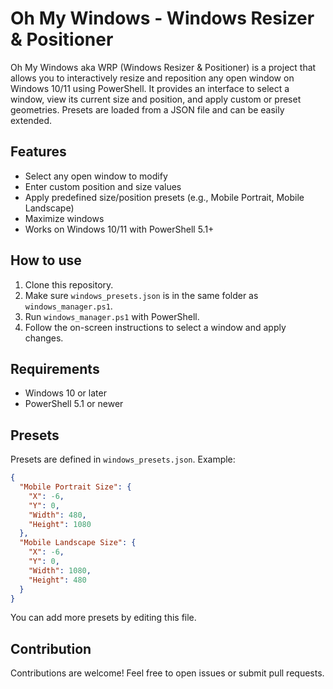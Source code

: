 # Oh My Windows - Windows Resizer & Positioner

Oh My Windows aka WRP (Windows Resizer & Positioner) is a project that allows you to interactively resize and reposition any open window on Windows 10/11 using PowerShell. It provides an interface to select a window, view its current size and position, and apply custom or preset geometries. Presets are loaded from a JSON file and can be easily extended.

## Features

- Select any open window to modify
- Enter custom position and size values
- Apply predefined size/position presets (e.g., Mobile Portrait, Mobile Landscape)
- Maximize windows
- Works on Windows 10/11 with PowerShell 5.1+

## How to use

1. Clone this repository.
2. Make sure `windows_presets.json` is in the same folder as `windows_manager.ps1`.
3. Run `windows_manager.ps1` with PowerShell.
4. Follow the on-screen instructions to select a window and apply changes.

## Requirements

- Windows 10 or later
- PowerShell 5.1 or newer

## Presets

Presets are defined in `windows_presets.json`. Example:

```json
{
  "Mobile Portrait Size": {
    "X": -6,
    "Y": 0,
    "Width": 480,
    "Height": 1080
  },
  "Mobile Landscape Size": {
    "X": -6,
    "Y": 0,
    "Width": 1080,
    "Height": 480
  }
}
```

You can add more presets by editing this file.

## Contribution

Contributions are welcome! Feel free to open issues or submit pull requests.
